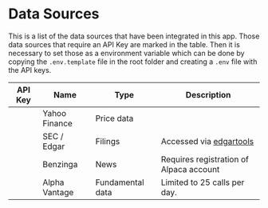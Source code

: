 # Data Sources

This is a list of the data sources that have been integrated in this app.
Those data sources that require an API Key are marked in the table.
Then it is necessary to set those as a environment variable which can
be done by copying the `.env.template` file in the root folder and
creating a `.env` file with the API keys.

| API Key                         | Name          | Type             | Description                                                       |
| ------------------------------- | ------------- | ---------------- | ----------------------------------------------------------------- |
|                                 | Yahoo Finance | Price data       |                                                                   |
|                                 | SEC / Edgar   | Filings          | Accessed via [edgartools](https://github.com/dgunning/edgartools) |
| <i class="fa-solid fa-key"></i> | Benzinga      | News             | Requires registration of Alpaca account                           |
| <i class="fa-solid fa-key"></i> | Alpha Vantage | Fundamental data | Limited to 25 calls per day.                                      |
